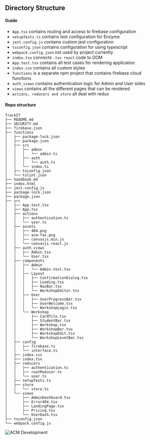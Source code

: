 ## Directory Structure

#### Guide
 - `App.tsx` contains routing and access to firebase configuration
 - `setupTests.ts` contains test configuration for Enzyme
 - `jest.config.js` contains custom jest configuration
 - `tsconfig.json` contains configuration for using typescript
 - `webpack.config.json` not used by project currently
 - `index.tsx` connects `.tsx react` code to DOM
 - `App.test.tsx` contains all test cases for rendering application
 - `index.css` contains all custom styles
 - `functions` is a separate npm project that contains firebase cloud functions
 - `auth_views` contains authentication logic for Admin and User sides
 - `views` contains all the different pages that can be rendered
 - `actions, reducers and store` all deal with redux

#### Repo structure

```
TrackIT
├── README.md
├── SECURITY.md
├── firebase.json
├── functions
│   ├── package-lock.json
│   ├── package.json
│   ├── src
│   │   ├── admin
│   │   │   └── admin.ts
│   │   ├── auth
│   │   │   └── auth.ts
│   │   └── index.ts
│   ├── tsconfig.json
│   └── tslint.json
├── handbook.md
├── index.html
├── jest.config.js
├── package-lock.json
├── package.json
├── src
│   ├── App.test.tsx
│   ├── App.tsx
│   ├── actions
│   │   ├── authentication.ts
│   │   └── user.ts
│   ├── assets
│   │   ├── 404.png
│   │   ├── acm-fav.png
│   │   ├── canvasjs.min.js
│   │   └── canvasjs.react.js
│   ├── auth_views
│   │   ├── Admin.tsx
│   │   └── User.tsx
│   ├── components
│   │   ├── Admin
│   │   │   └── Admin.test.tsx
│   │   ├── Layout
│   │   │   ├── ConfirmationDialog.tsx
│   │   │   ├── Loading.tsx
│   │   │   ├── NavBar.tsx
│   │   │   └── WorkshopEditor.tsx
│   │   ├── User
│   │   │   ├── UserProgressBar.tsx
│   │   │   ├── UserWelcome.tsx
│   │   │   └── WorkshopLogin.tsx
│   │   └── Workshop
│   │       ├── CardTile.tsx
│   │       ├── StudentBar.tsx
│   │       ├── Workshop.tsx
│   │       ├── WorkshopBar.tsx
│   │       ├── WorkshopEdit.tsx
│   │       └── WorkshopLevelBar.tsx
│   ├── config
│   │   ├── firebase.ts
│   │   └── interface.ts
│   ├── index.css
│   ├── index.tsx
│   ├── reducers
│   │   ├── authentication.ts
│   │   ├── rootReducer.ts
│   │   └── user.ts
│   ├── setupTests.ts
│   ├── store
│   │   └── store.ts
│   └── views
│       ├── AdminDashboard.tsx
│       ├── Error404.tsx
│       ├── LandingPage.tsx
│       ├── Pricing.tsx
│       └── UserDash.tsx
├── tsconfig.json
└── webpack.config.js
```

![ACM Development](https://www.acmutd.co/brand/Development/Banners/light_dark_background.png)